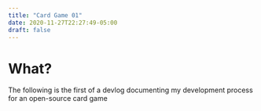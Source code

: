 ```yaml
---
title: "Card Game 01"
date: 2020-11-27T22:27:49-05:00
draft: false
---
```

# What?
The following is the first of a devlog
documenting my development process for an
open-source card game
